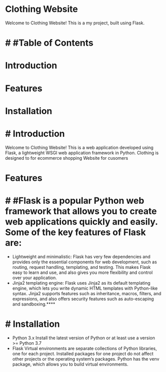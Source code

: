 # Clothing Website

Welcome to Clothing Website! This is a my project, built using Flask.

# # #Table of Contents
# Introduction
# Features
# Installation

# # Introduction
Welcome to Clothing Website! This is a web application developed using Flask, a lightweight WSGI web application framework in Python. Clothing is designed to for ecommerce shopping Website for cusomers

# Features
# # #Flask is a popular Python web framework that allows you to create web applications quickly and easily. Some of the key features of Flask are:

- Lightweight and minimalistic: Flask has very few dependencies and provides only the essential components for web development, such as routing, request handling, templating, and testing. This makes Flask easy to learn and use, and also gives you more flexibility and control over your application.
- Jinja2 templating engine: Flask uses Jinja2 as its default templating engine, which lets you write dynamic HTML templates with Python-like syntax. Jinja2 supports features such as inheritance, macros, filters, and expressions, and also offers security features such as auto-escaping and sandboxing.****

# # Installation
- Python 3.x
Install the latest version of Python or at least use a version >= Python 3.7
- Flask
Virtual environments are separate collections of Python libraries, one for each project. Installed packages for one project do not affect other projects or the operating system’s packages. Python has the venv package, which allows you to build virtual environments.
